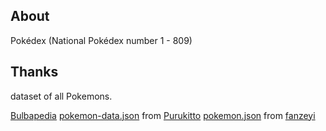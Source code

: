 ## About
Pokédex (National Pokédex number 1 - 809)

## Thanks

dataset of all Pokemons.

[Bulbapedia](https://bulbapedia.bulbagarden.net/wiki/Main_Page)
[pokemon-data.json](https://github.com/Purukitto/pokemon-data.json) from [Purukitto](https://github.com/Purukitto)
[pokemon.json](https://github.com/fanzeyi/pokemon.json) from [fanzeyi](https://github.com/fanzeyi)

